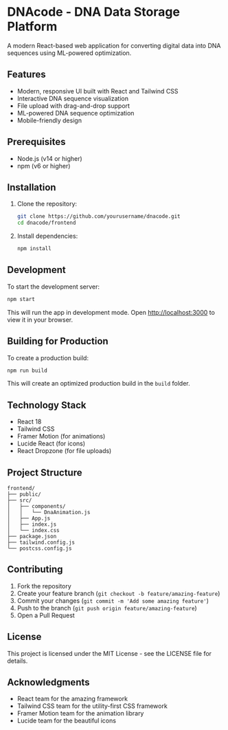 # DNAcode - DNA Data Storage Platform

A modern React-based web application for converting digital data into DNA sequences using ML-powered optimization.

## Features

- Modern, responsive UI built with React and Tailwind CSS
- Interactive DNA sequence visualization
- File upload with drag-and-drop support
- ML-powered DNA sequence optimization
- Mobile-friendly design

## Prerequisites

- Node.js (v14 or higher)
- npm (v6 or higher)

## Installation

1. Clone the repository:
   ```bash
   git clone https://github.com/yourusername/dnacode.git
   cd dnacode/frontend
   ```

2. Install dependencies:
   ```bash
   npm install
   ```

## Development

To start the development server:

```bash
npm start
```

This will run the app in development mode. Open [http://localhost:3000](http://localhost:3000) to view it in your browser.

## Building for Production

To create a production build:

```bash
npm run build
```

This will create an optimized production build in the `build` folder.

## Technology Stack

- React 18
- Tailwind CSS
- Framer Motion (for animations)
- Lucide React (for icons)
- React Dropzone (for file uploads)

## Project Structure

```
frontend/
├── public/
├── src/
│   ├── components/
│   │   └── DnaAnimation.js
│   ├── App.js
│   ├── index.js
│   └── index.css
├── package.json
├── tailwind.config.js
└── postcss.config.js
```

## Contributing

1. Fork the repository
2. Create your feature branch (`git checkout -b feature/amazing-feature`)
3. Commit your changes (`git commit -m 'Add some amazing feature'`)
4. Push to the branch (`git push origin feature/amazing-feature`)
5. Open a Pull Request

## License

This project is licensed under the MIT License - see the LICENSE file for details.

## Acknowledgments

- React team for the amazing framework
- Tailwind CSS team for the utility-first CSS framework
- Framer Motion team for the animation library
- Lucide team for the beautiful icons
